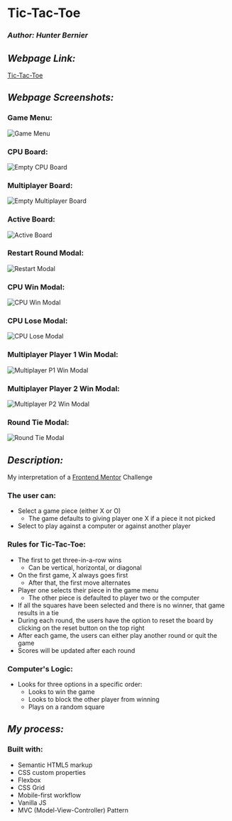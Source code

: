 # Tic-Tac-Toe

### **_Author: Hunter Bernier_**

## **_Webpage Link:_**

[Tic-Tac-Toe](https://hmbernier55.github.io/Tic-Tac-Toe/)

## **_Webpage Screenshots:_**

### Game Menu:

![Game Menu](./images/Game-Menu.jpg)

### CPU Board:

![Empty CPU Board](./images/CPU-Empty-Board.jpg)

### Multiplayer Board:

![Empty Multiplayer Board](./images/Multi-Empty-Board.jpg)

### Active Board:

![Active Board](./images/CPU-Active-Board.jpg)

### Restart Round Modal:

![Restart Modal](./images/Restart-Game-Modal.jpg)

### CPU Win Modal:

![CPU Win Modal](./images/CPU-Win-Modal.jpg)

### CPU Lose Modal:

![CPU Lose Modal](./images/CPU-Lose-Modal.jpg)

### Multiplayer Player 1 Win Modal:

![Multiplayer P1 Win Modal](./images/Multi-P1-Win.jpg)

### Multiplayer Player 2 Win Modal:

![Multiplayer P2 Win Modal](./images/Multi-P2-Win.jpg)

### Round Tie Modal:

![Round Tie Modal](./images/Round-Tie-Modal.jpg)

## **_Description:_**

My interpretation of a [Frontend Mentor](https://www.frontendmentor.io/home) Challenge

### The user can:

- Select a game piece (either X or O)
  - The game defaults to giving player one X if a piece it not picked
- Select to play against a computer or against another player

### Rules for Tic-Tac-Toe:

- The first to get three-in-a-row wins
  - Can be vertical, horizontal, or diagonal
- On the first game, X always goes first
  - After that, the first move alternates
- Player one selects their piece in the game menu
  - The other piece is defaulted to player two or the computer
- If all the squares have been selected and there is no winner, that game results in a tie
- During each round, the users have the option to reset the board by clicking on the reset button on the top right
- After each game, the users can either play another round or quit the game
- Scores will be updated after each round

### Computer's Logic:

- Looks for three options in a specific order:
  - Looks to win the game
  - Looks to block the other player from winning
  - Plays on a random square

## **_My process:_**

### Built with:

- Semantic HTML5 markup
- CSS custom properties
- Flexbox
- CSS Grid
- Mobile-first workflow
- Vanilla JS
- MVC (Model-View-Controller) Pattern
